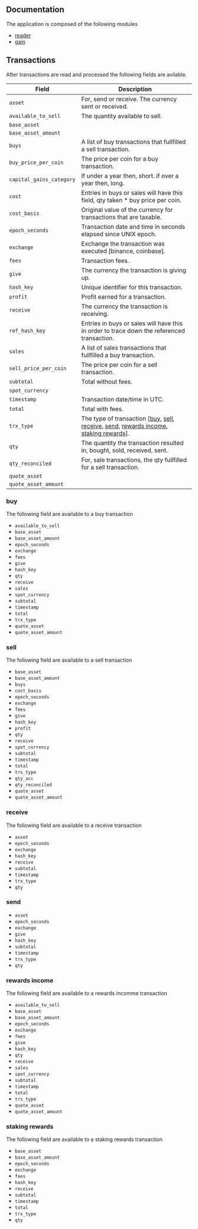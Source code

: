 ## Documentation

The application is composed of the following modules
 - [reader](reader.md)
 - [gain](gain.md)

## Transactions

After transactions are read and processed the following fields are avilable.


|Field                    | Description|
|-------------------------|------------|
|`asset`                  | For, send or receive. The currency sent or received.|
|`available_to_sell`      | The quantity available to sell.|
|`base_asset`             | |
|`base_asset_amount`      | |
|`buys`                   | A list of buy transactions that fullfilled a sell transaction.|
|`buy_price_per_coin`     | The price per coin for a buy transaction.|
|`capital_gains_category` | If under a year then, short. if over a year then, long.|
|`cost`                   | Entries in buys or sales will have this field, qty taken * buy price per coin.
|`cost_basis`             | Original value of the currency for transactions that are taxable.|
|`epoch_seconds`          | Transaction date and time in seconds elapsed since UNIX epoch.|
|`exchange`               | Exchange the transaction was executed [binance, coinbase].|
|`fees`                   | Transaction fees.|
|`give`                   | The currency the transaction is giving up.|
|`hash_key`               | Unique identifier for this transaction.|
|`profit`                 | Profit earned for a transaction.|
|`receive`                | The currency the transaction is receiving.|
|`ref_hash_key`           | Entries in buys or sales will have this in order to trace down the referenced transaction.|
|`sales`                  | A list of sales transactions that fullfilled a buy transaction.|
|`sell_price_per_coin`    | The price per coin for a sell transaction.|
|`subtotal`               | Total without fees.|
|`spot_currency`          | |
|`timestamp`              | Transaction date/time in UTC.|
|`total`                  | Total with fees.|
|`trx_type`               | The type of transaction [[buy](#buy), [sell](#sell), [receive](#receive), [send](#send), [rewards income](#rewards-income), [staking rewards](#staking-rewards)].|
|`qty`                    | The quantity the transaction resulted in, bought, sold, received, sent.|
|`qty_reconciled`         | For, sale transactions, the qty fullfilled for a sell transaction.|
|`quote_asset`            | |
|`quote_asset_amount`     | |

### buy

The following field are available to a buy transaction

 * `available_to_sell`
 * `base_asset`
 * `base_asset_amount`
 * `epoch_seconds`
 * `exchange`
 * `fees`
 * `give`
 * `hash_key`
 * `qty`
 * `receive`
 * `sales`
 * `spot_currency`
 * `subtotal`
 * `timestamp`
 * `total`
 * `trx_type`
 * `quote_asset`
 * `quote_asset_amount`

### sell

The following field are available to a sell transaction

 * `base_asset`
 * `base_asset_amount`
 * `buys`
 * `cost_basis`
 * `epoch_seconds`
 * `exchange`
 * `fees`
 * `give`
 * `hash_key`
 * `profit`
 * `qty`
 * `receive`
 * `spot_currency`
 * `subtotal`
 * `timestamp`
 * `total`
 * `trx_type`
 * `qty_acc`
 * `qty_reconciled`
 * `quote_asset`
 * `quote_asset_amount`
 
### receive

The following field are available to a receive transaction

 * `asset`
 * `epoch_seconds`
 * `exchange`
 * `hash_key`
 * `receive`
 * `subtotal` 
 * `timestamp`
 * `trx_type`
 * `qty`

### send

 * `asset`
 * `epoch_seconds`
 * `exchange`
 * `give`
 * `hash_key`
 * `subtotal`
 * `timestamp`
 * `trx_type`
 * `qty`

### rewards income

The following field are available to a rewards incomme transaction

 * `available_to_sell`
 * `base_asset`
 * `base_asset_amount`
 * `epoch_seconds`
 * `exchange`
 * `fees`
 * `give`
 * `hash_key`
 * `qty`
 * `receive`
 * `sales`
 * `spot_currency`
 * `subtotal`
 * `timestamp`
 * `total`
 * `trx_type`
 * `quote_asset`
 * `quote_asset_amount`

### staking rewards

The following field are available to a staking rewards transaction

 * `base_asset`
 * `base_asset_amount`
 * `epoch_seconds`
 * `exchange`
 * `fees`
 * `hash_key`
 * `receive`
 * `subtotal`
 * `timestamp`
 * `total`   
 * `trx_type`
 * `qty`